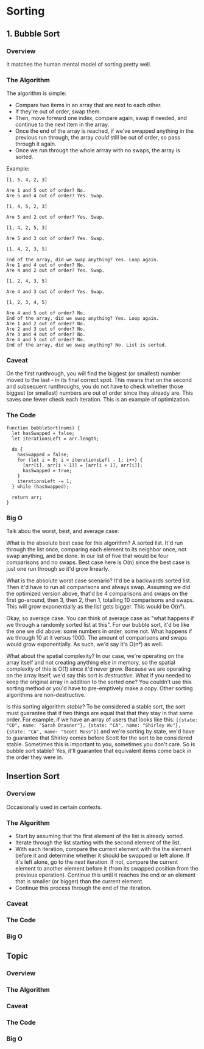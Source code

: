 # Sorting

## 1. Bubble Sort

### Overview

It matches the human mental model of sorting pretty well.

### The Algorithm

The algorithm is simple:
- Compare two items in an array that are next to each other.
- If they're out of order, swap them.
- Then, move forward one index, compare again, swap if needed, and continue to the next item in the array.
- Once the end of the array is reached, if we've swapped anything in the previous run through, the array *could* still be out of order, so pass through it again.
- Once we run through the whole arrray with no swaps, the array is sorted.

Example:

```
[1, 5, 4, 2, 3]

Are 1 and 5 out of order? No.
Are 5 and 4 out of order? Yes. Swap.

[1, 4, 5, 2, 3]

Are 5 and 2 out of order? Yes. Swap.

[1, 4, 2, 5, 3]

Are 5 and 3 out of order? Yes. Swap.

[1, 4, 2, 3, 5]

End of the array, did we swap anything? Yes. Loop again.
Are 1 and 4 out of order? No.
Are 4 and 2 out of order? Yes. Swap.

[1, 2, 4, 3, 5]

Are 4 and 3 out of order? Yes. Swap.

[1, 2, 3, 4, 5]

Are 4 and 5 out of order? No.
End of the array, did we swap anything? Yes. Loop again.
Are 1 and 2 out of order? No.
Are 2 and 3 out of order? No.
Are 3 and 4 out of order? No.
Are 4 and 5 out of order? No.
End of the array, did we swap anything? No. List is sorted.
```

### Caveat

On the first runthrough, you will find the biggest (or smallest) number moved to the last - in its final correct spot. This means that on the second and subsequent runthroughs, you do not have to check whether those biggest (or smallest) numbers are out of order since they already are. This saves one fewer check each iteration. This is an example of optimization.

### The Code

```
function bubbleSort(nums) {
  let hasSwapped = false;
  let iterationsLeft = arr.length;
  
  do {
    hasSwapped = false;
    for (let i = 0; i < iterationsLeft - 1; i++) {
      [arr[i], arr[i + 1]] = [arr[i + 1], arr[i]];
      hasSwapped = true;
    }
    iterationsLeft -= 1;
  } while (hasSwapped);
  
  return arr;
}
```

### Big O

Talk abou the worst, best, and average case:

What is the absolute best case for this algorithm? A sorted list. It'd run through the list once, comparing each element to its neighbor once, not swap anything, and be done. In our list of five that would be four comparisons and no swaps. Best case here is O(n) since the best case is just one run through so it'd grow linearly.

What is the absolute worst case scenario? It'd be a backwards sorted list. Then it'd have to run all comparisons and always swap. Assuming we did the optimized version above, that'd be 4 comparisons and swaps on the first go-around, then 3, then 2, then 1, totalling 10 comparisons and swaps. This will grow exponentially as the list gets bigger. This would be O(n²).

Okay, so average case. You can think of average case as "what happens if we through a randomly sorted list at this". For our bubble sort, it'd be like the one we did above: some numbers in order, some not. What happens if we through 10 at it versus 1000. The amount of comparisons and swaps would grow exponentially. As such, we'd say it's O(n²) as well.

What about the spatial complexity? In our case, we're operating on the array itself and not creating anything else in memory, so the spatial complexity of this is O(1) since it'd never grow. Because we are operating on the array itself, we'd say this sort is *destructive*. What if you needed to keep the original array in addition to the sorted one? You couldn't use this sorting method or you'd have to pre-emptively make a copy. Other sorting algorithms are non-destructive.

Is this sorting algorithm *stable*? To be considered a stable sort, the sort must guarantee that if two things are equal that that they stay in that same order. For example, if we have an array of users that looks like this: `[{state: "CO", name: "Sarah Drasner"}, {state: "CA", name: "Shirley Wu"}, {state: "CA", name: "Scott Moss"}]` and we're sorting by state, we'd have to guarantee that Shirley comes before Scott for the sort to be considered stable. Sometimes this is important to you, sometimes you don't care. So is bubble sort stable? Yes, it'll guarantee that equivalent items come back in the order they were in.

## Insertion Sort

### Overview

Occasionally used in certain contexts.

### The Algorithm

- Start by assuming that the first element of the list is already sorted.
- Iterate through the list starting with the second element of the list.
- With each iteration, compare the current element with the the element before it and determine whether it should be swapped or left alone. If it's left alone, go to the next iteration. If not, compare the current element to another element before it (from its swapped position from the previous operation). Continue this until it reaches the end or an element that is smaller (or bigger) than the current element.
- Continue this process through the end of the iteration.

### Caveat
### The Code
### Big O

## Topic
### Overview
### The Algorithm
### Caveat
### The Code
### Big O
